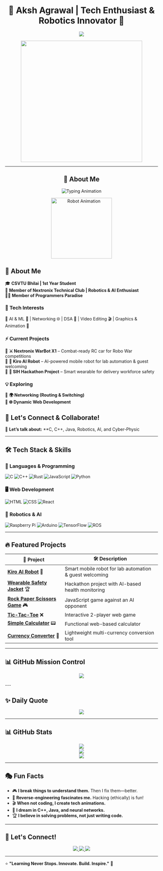 <!-- 🚀 Animated Header -->
<h1 align="center">🚀 Aksh Agrawal | Tech Enthusiast & Robotics Innovator 🤖</h1>

<p align="center">
  <img src="https://readme-typing-svg.demolab.com?font=Fira+Code&weight=600&pause=1000&color=00F7FF&center=true&vCenter=true&multiline=true&width=700&height=50&lines=%E2%9C%A8+Innovating+with+Code+%7C+Exploring+AI+%7C+Robotics+%E2%9C%A8" />
</p>

<p align="center">
  <img src="https://media.giphy.com/media/qgQUggAC3Pfv687qPC/giphy.gif" width="400px">
</p>

---

<h2 align="center">🚀 About Me</h2>

<p align="center">
  <img src="https://readme-typing-svg.herokuapp.com?color=00F7FF&center=true&vCenter=true&font=Fira+Code&size=18&duration=3000&pause=500&width=500&lines=🎓+CSVTU+UTD+Bhilai+|+1st+Year+Student;🤖+Robotics+%7C+AI+Enthusiast;💻+Tech+Lover+%7C+Always+Building+Something" alt="Typing Animation">
</p>


<p align="center">
  <img src="https://github.com/Aksh-A/Aksh-A/assets/animated-robot.gif" width="200" alt="Robot Animation">
</p>

## 🚀 About Me  
🎓 **CSVTU Bhilai | 1st Year Student**  
🤖 **Member of Nextronix Technical Club | Robotics & AI Enthusiast**  
👨‍💻 **Member of Programmers Paradise**  

### 🚀 **Tech Interests**  
🔹 AI & ML 🧠 | Networking 🌐 | DSA 🏹 | Video Editing 🎬 | Graphics & Animation 🎨  

### ⚡ **Current Projects**  
🔹 **⚔️ Nextronix WarBot X1** – Combat-ready RC car for Robo War competitions  
🔹 **🤖 Kiro AI Robot** – AI-powered mobile robot for lab automation & guest welcoming  
🔹 **🦺 SIH Hackathon Project** – Smart wearable for delivery workforce safety  

### 💡 **Exploring**  
🔹 **🌍 Networking (Routing & Switching)**  
🔹 **🌐 Dynamic Web Development**  

## 🎯 Let's Connect & Collaborate!  
💬 **Let’s talk about:** **C, C++, Java, Robotics, AI, and Cyber-Physic

---

## 🛠️ **Tech Stack & Skills**
### 🚀 **Languages & Programming**
![C](https://img.shields.io/badge/C-A8B9CC?style=for-the-badge&logo=c&logoColor=black)
![C++](https://img.shields.io/badge/C%2B%2B-00599C?style=for-the-badge&logo=c%2B%2B&logoColor=white)
![Rust](https://img.shields.io/badge/Rust-000000?style=for-the-badge&logo=rust&logoColor=white)
![JavaScript](https://img.shields.io/badge/JavaScript-F7DF1E?style=for-the-badge&logo=javascript&logoColor=black)
![Python](https://img.shields.io/badge/Python-3776AB?style=for-the-badge&logo=python&logoColor=white)

### 🖥️ **Web Development**
![HTML](https://img.shields.io/badge/HTML5-E34F26?style=for-the-badge&logo=html5&logoColor=white)
![CSS](https://img.shields.io/badge/CSS3-1572B6?style=for-the-badge&logo=css3&logoColor=white)
![React](https://img.shields.io/badge/React-20232A?style=for-the-badge&logo=react&logoColor=61DAFB)

### 🤖 **Robotics & AI**
![Raspberry Pi](https://img.shields.io/badge/Raspberry%20Pi-C51A4A?style=for-the-badge&logo=raspberry-pi&logoColor=white)
![Arduino](https://img.shields.io/badge/Arduino-00979D?style=for-the-badge&logo=arduino&logoColor=white)
![TensorFlow](https://img.shields.io/badge/TensorFlow-FF6F00?style=for-the-badge&logo=tensorflow&logoColor=white)
![ROS](https://img.shields.io/badge/ROS-22314E?style=for-the-badge&logo=ros&logoColor=white)

---

## 🔥 **Featured Projects**
| 🚀 **Project**  | 🛠 **Description**  |
|---------------|----------------|
| **[Kiro AI Robot](Your-GitHub-Repo-Link)** 🤖 | Smart mobile robot for lab automation & guest welcoming  |
| **[Wearable Safety Jacket](Your-GitHub-Repo-Link)** 🏆 | Hackathon project with AI-based health monitoring  |
| **[Rock Paper Scissors Game](Your-GitHub-Repo-Link)** 🎮 | JavaScript game against an AI opponent  |
| **[Tic-Tac-Toe](Your-GitHub-Repo-Link)** ❌ | Interactive 2-player web game  |
| **[Simple Calculator](Your-GitHub-Repo-Link)** 📟 | Functional web-based calculator  |
| **[Currency Converter](Your-GitHub-Repo-Link)** 💱 | Lightweight multi-currency conversion tool  |

---

## 📊 **GitHub Mission Control**
<p align="center">
  <img src="https://github-profile-trophy.vercel.app/?username=Aksh-Agrawal&theme=radical&column=6&margin-w=15&no-bg=true&no-frame=true" />
</p>
---

## ✨ **Daily Quote**
<p align="center">
  <img src="https://quotes-github-readme.vercel.app/api?type=horizontal&theme=radical" />
</p>


---

## 📊 **GitHub Stats**
<p align="center">
  <img src="https://github-readme-stats.vercel.app/api?username=Aksh-Agrawal&theme=radical&hide_border=false&include_all_commits=true&count_private=true" />
  <br/>
  <img src="https://nirzak-streak-stats.vercel.app/?user=Aksh-Agrawal&theme=radical&hide_border=false" />
  <br/>
  <img src="https://github-readme-stats.vercel.app/api/top-langs/?username=Aksh-Agrawal&theme=radical&hide_border=false&include_all_commits=true&count_private=true&layout=compact" />
</p>

---

## 🎭 **Fun Facts**
- 🎮 **I break things to understand them.** Then I fix them—better.
- 🔧 **Reverse-engineering fascinates me.** Hacking (ethically) is fun!
- 🎬 **When not coding, I create tech animations.**
- 🧠 **I dream in C++, Java, and neural networks.**
- 🏆 **I believe in solving problems, not just writing code.**

---

## 🤝 **Let's Connect!**
<p align="center">
  <a href="https://in.linkedin.com/in/aksh-agrawal-436066327" target="_blank">
    <img src="https://img.shields.io/badge/LinkedIn-0A66C2?style=for-the-badge&logo=linkedin&logoColor=white">
  </a>
  <a href="https://instagram.com/_.aksh10._" target="_blank">
    <img src="https://img.shields.io/badge/Instagram-E4405F?style=for-the-badge&logo=instagram&logoColor=white">
  </a>
  <a href="mailto:akshagrawalji@gmail.com">
    <img src="https://img.shields.io/badge/Email-D14836?style=for-the-badge&logo=gmail&logoColor=white">
  </a>
</p>

---

⭐ **"Learning Never Stops. Innovate. Build. Inspire."** 🚀
